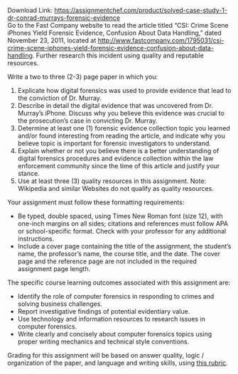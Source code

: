 Download Link: https://assignmentchef.com/product/solved-case-study-1-dr-conrad-murrays-forensic-evidence
<br>
Go to the Fast Company website to read the article titled “CSI: Crime Scene iPhones Yield Forensic Evidence, Confusion About Data Handling,” dated November 23, 2011, located at <a title="Fast Company" href="https://www.fastcompany.com/1795031/csi-crime-scene-iphones-yield-forensic-evidence-confusion-about-data-handling" rel="nofollow">http://www.fastcompany.com/1795031/csi-crime-scene-iphones-yield-forensic-evidence-confusion-about-data-handling</a>. Further research this incident using quality and reputable resources.

Write a two to three (2-3) page paper in which you:

<ol>

 <li>Explicate how digital forensics was used to provide evidence that lead to the conviction of Dr. Murray.</li>

 <li>Describe in detail the digital evidence that was uncovered from Dr. Murray’s iPhone. Discuss why you believe this evidence was crucial to the prosecution’s case in convicting Dr. Murray.</li>

 <li>Determine at least one (1) forensic evidence collection topic you learned and/or found interesting from reading the article, and indicate why you believe topic is important for forensic investigators to understand.</li>

 <li>Explain whether or not you believe there is a better understanding of digital forensics procedures and evidence collection within the law enforcement community since the time of this article and justify your stance.</li>

 <li>Use at least three (3) quality resources in this assignment. Note: Wikipedia and similar Websites do not qualify as quality resources.</li>

</ol>




Your assignment must follow these formatting requirements:




<ul>

 <li>Be typed, double spaced, using Times New Roman font (size 12), with one-inch margins on all sides; citations and references must follow APA or school-specific format. Check with your professor for any additional instructions.</li>

 <li>Include a cover page containing the title of the assignment, the student’s name, the professor’s name, the course title, and the date. The cover page and the reference page are not included in the required assignment page length.</li>

</ul>




The specific course learning outcomes associated with this assignment are:




<ul>

 <li>Identify the role of computer forensics in responding to crimes and solving business challenges.</li>

 <li>Report investigative findings of potential evidentiary value.</li>

 <li>Use technology and information resources to research issues in computer forensics.</li>

 <li>Write clearly and concisely about computer forensics topics using proper writing mechanics and technical style conventions.</li>

</ul>




Grading for this assignment will be based on answer quality, logic / organization of the paper, and language and writing skills, using <a title="Case Study 1 Rubric" href="https://blackboard.strayer.edu/bbcswebdav/institution/CIS/417/1164/Week%204/Case%20Study%201%20Rubric.html" rel="nofollow">this rubric</a>.